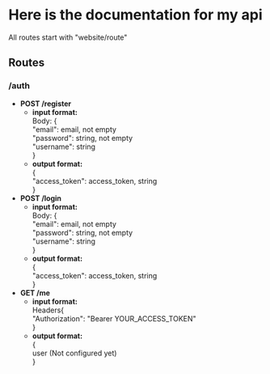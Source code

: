 <h1> Here is the documentation for my api </h1>

All routes start with "website/route"

<h2>Routes</h2>

<h3>/auth</h3>

<ul>
<li>
<b>POST /register</b>
<br>
<ul>
<li>
<b>input format:</b>
</li>
Body: { <br>
  "email":     email, not empty <br>
  "password":  string, not empty <br>
  "username":  string <br>
}
<li>
<b>output format:</b>
</li>
{ <br>
  "access_token":  access_token, string <br>
}
</ul>
</li>
<li>
<b>POST /login</b>
<br>
<ul>
<li>
<b>input format:</b>
</li>
Body: { <br>
  "email":     email, not empty <br>
  "password":  string, not empty <br>
  "username":  string <br>
}
<li>
<b>output format:</b>
</li>
{ <br>
  "access_token":  access_token, string <br>
}
</ul>
</li>
<li>
<b>GET /me</b>
<br>
<ul>
<li>
<b>input format:</b>
</li>
Headers{ <br>
  "Authorization":  "Bearer YOUR_ACCESS_TOKEN" <br>
}
<li>
<b>output format:</b>
</li>
{ <br>
  user (Not configured yet) <br>
}
</ul>
</li>
</ul>